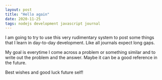 ```yaml
---
layout: post
title: "Hello again"
date: 2020-11-25
tags: nodejs development javascript journal
---
```


I am going to try to use this very rudimentary system to post some things
 that I learn in day-to-day development. Like all journals expect long gaps.


My goal is everytime I come across a problem or something similar and to write out the
problem and the answer. Maybe it can be a good reference in the future.

Best wishes and good luck future self!
